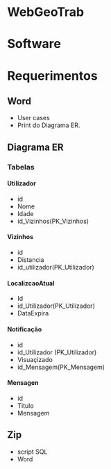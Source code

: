 # WebGeoTrab

# Software

# Requerimentos 
## Word 
- User cases
- Print do Diagrama ER.
## Diagrama ER
### Tabelas 
#### Utilizador
- id
- Nome
- Idade
- id_Vizinhos(PK_Vizinhos)
#### Vizinhos
- id
- Distancia
- id_utilizador(PK_Utilizador)
#### LocalizcaoAtual
- Id
- id_Utilizador(PK_Utilizador)
- DataExpira
#### Notificação
- id 
- id_Utilizador (PK_Utilizador)
- Visuaçizado
- id_Mensagem(PK_Mensagem)
#### Mensagen
- id
- Titulo
- Mensagem
## Zip 
- script SQL
- Word  
